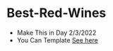 # Best-Red-Wines
 - Make This in Day 2/3/2022
 - You Can Template [See here](https://andrew-website.github.io/Best-Red-Wines/)
